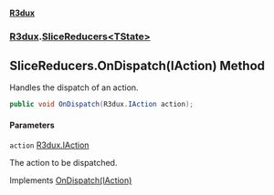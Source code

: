#### [R3dux](R3dux.md 'R3dux')
### [R3dux](R3dux.md#R3dux 'R3dux').[SliceReducers&lt;TState&gt;](SliceReducers_TState_.md 'R3dux.SliceReducers<TState>')

## SliceReducers<TState>.OnDispatch(IAction) Method

Handles the dispatch of an action.

```csharp
public void OnDispatch(R3dux.IAction action);
```
#### Parameters

<a name='R3dux.SliceReducers_TState_.OnDispatch(R3dux.IAction).action'></a>

`action` [R3dux.IAction](https://docs.microsoft.com/en-us/dotnet/api/R3dux.IAction 'R3dux.IAction')

The action to be dispatched.

Implements [OnDispatch(IAction)](https://docs.microsoft.com/en-us/dotnet/api/R3dux.ISlice.OnDispatch#R3dux_ISlice_OnDispatch_R3dux_IAction_ 'R3dux.ISlice.OnDispatch(R3dux.IAction)')